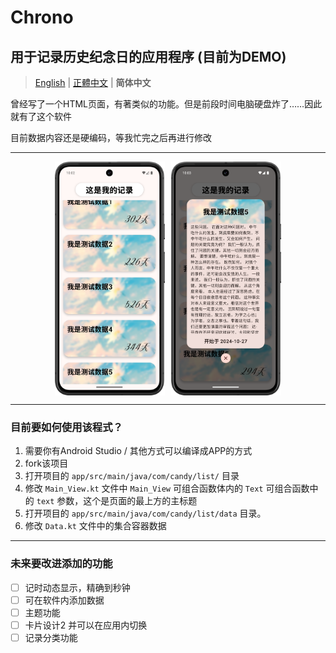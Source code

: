 # Chrono

## 用于记录历史纪念日的应用程序 (目前为DEMO)

> [English](./README_EN.md) | [正體中文](./README.md) | **简体中文**

曾经写了一个HTML页面，有著类似的功能。但是前段时间电脑硬盘炸了……因此就有了这个软件

目前数据内容还是硬编码，等我忙完之后再进行修改

---

<div style="display: flex; gap: 10px; justify-content: center;">
    <img src = "./img/Screenshot_20250817_180224.png" alt = "主頁面" style = "width:35%;">
    <img src = "./img/Screenshot_20250817_180323.png" alt = "對話框" style = "width:35%;">
</div>

---

### 目前要如何使用该程式？

1. 需要你有Android Studio / 其他方式可以编译成APP的方式
2. fork该项目
3. 打开项目的 `app/src/main/java/com/candy/list/` 目录
4. 修改 `Main_View.kt` 文件中 `Main_View` 可组合函数体内的 `Text` 可组合函数中的 `text` 参数，这个是页面的最上方的主标题
5. 打开项目的 `app/src/main/java/com/candy/list/data` 目录。
6. 修改 `Data.kt` 文件中的集合容器数据
---

### 未来要改进添加的功能

- [ ] 记时动态显示，精确到秒钟
- [ ] 可在软件内添加数据
- [ ] 主题功能
- [ ] 卡片设计2 并可以在应用内切换
- [ ] 记录分类功能
